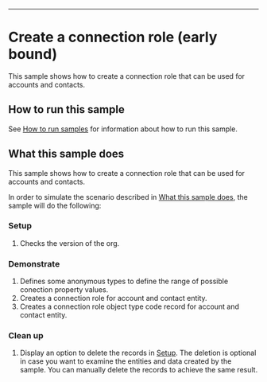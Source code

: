 
---
# Create a connection role (early bound)

This sample shows how to create a connection role that can be used for accounts and contacts.

## How to run this sample

See [How to run samples](../../../How-to-run-samples.md) for information about how to run this sample.

## What this sample does

This sample shows how to create a connection role that can be used for accounts and contacts.

In order to simulate the scenario described in [What this sample does](#what-this-sample-does), the sample will do the following:

### Setup
1. Checks the version of the org.


### Demonstrate
1. Defines some anonymous types to define the range of possible conection property values.
2. Creates a connection role for account and contact entity.
3. Creates a connection role object type code record for account and contact entity. 

### Clean up

1. Display an option to delete the records in [Setup](#setup).
    The deletion is optional in case you want to examine the entities and data created by the sample. You can manually delete the records to achieve the same result.
